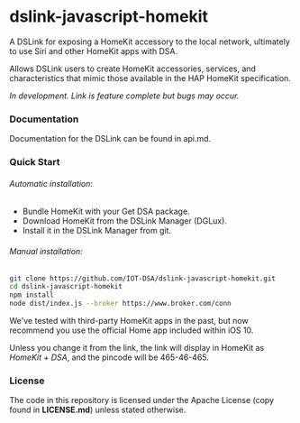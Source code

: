 # dslink-javascript-homekit

A DSLink for exposing a HomeKit accessory to the local network, ultimately to
use Siri and other HomeKit apps with DSA.

Allows DSLink users to create HomeKit accessories, services, and characteristics
that mimic those available in the HAP HomeKit specification.

*In development. Link is feature complete but bugs may occur.*

### Documentation

Documentation for the DSLink can be found in api.md.

### Quick Start

###### Automatic installation:

- Bundle HomeKit with your Get DSA package.
- Download HomeKit from the DSLink Manager (DGLux).
- Install it in the DSLink Manager from git.

###### Manual installation:

```sh
git clone https://github.com/IOT-DSA/dslink-javascript-homekit.git
cd dslink-javascript-homekit
npm install
node dist/index.js --broker https://www.broker.com/conn
```

We've tested with third-party HomeKit apps in the past, but now recommend you
use the official Home app included within iOS 10.

Unless you change it from the link, the link will display in HomeKit as
*HomeKit + DSA*, and the pincode will be 465-46-465.

### License

The code in this repository is licensed under the Apache License (copy found
in **LICENSE.md**) unless stated otherwise.